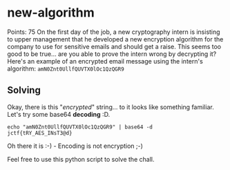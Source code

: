 # new-algorithm
Points: 75
On the first day of the job, a new cryptography intern is insisting to upper management that he developed a new encryption algorithm for the company to use for sensitive emails and should get a raise. This seems too good to be true... are you able to prove the intern wrong by decrypting it?
Here's an example of an encrypted email message using the intern's algorithm: `amN0Znt0UllfQUVTX0lOc1QzQGR9`

## Solving

Okay, there is this "*encrypted*" string... to it looks like something familiar. Let's try some base64 **decoding** :D.

```
echo "amN0Znt0UllfQUVTX0lOc1QzQGR9" | base64 -d
jctf{tRY_AES_INsT3@d}
```

Oh there it is :-) - Encoding is not encryption ;-)

Feel free to use this python script to solve the chall.
